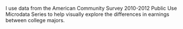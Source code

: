 I use data from the American Community Survey 2010-2012 Public Use Microdata Series to help visually explore the differences
in earnings between college majors. 

